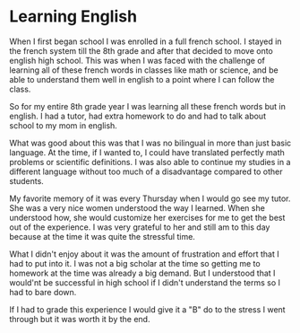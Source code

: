 # Learning English

When I first began school I was enrolled in a full french school. I stayed in the french system till the 8th grade and after that decided to move onto english high school. This was when I was faced with the challenge of learning all of these french words in classes like math or science, and be able to understand them well in english to a point where I can follow the class.

So for my entire 8th grade year I was learning all these french words but in english. I had a tutor, had extra homework to do and had to talk about school to my mom in english. 

What was good about this was that I was no bilingual in more than just basic language. At the time, if I wanted to, I could have translated perfectly math problems or scientific definitions. I was also able to continue my studies in a different language without too much of a disadvantage compared to other students.

My favorite memory of it was every Thursday when I would go see my tutor. She was a very nice women understood the way I learned. When she understood how, she would customize her exercises for me to get the best out of the experience. I was very grateful to her and still am to this day because at the time it was quite the stressful time.

What I didn't enjoy about it was the amount of frustration and effort that I had to put into it. I was not a big scholar at the time so getting me to homework at the time was already a big demand. But I understood that I would'nt be successful in high school if I didn't understand the terms so I had to bare down.

If I had to grade this experience I would give it a "B" do to the stress I went through but it was worth it by the end.

